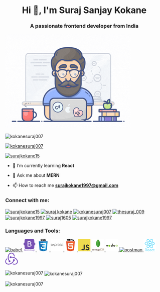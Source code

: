 <h1 align="center">Hi 👋, I'm Suraj Sanjay Kokane</h1>
<h3 align="center">A passionate frontend developer from India</h3>

<img src="https://raw.githubusercontent.com/itsferdiardiansa/itsferdiardiansa/master/icons/developer.gif" alt="Coding" width="400px"/>

<p align="left"> <img src="https://komarev.com/ghpvc/?username=kokanesuraj007&label=Profile%20views&color=0e75b6&style=flat" alt="kokanesuraj007" /> </p>

<p align="left"> <a href="https://github.com/ryo-ma/github-profile-trophy"><img src="https://github-profile-trophy.vercel.app/?username=kokanesuraj007" alt="kokanesuraj007" /></a> </p>

<p align="left"> <a href="https://twitter.com/surajkokane15" target="blank"><img src="https://img.shields.io/twitter/follow/surajkokane15?logo=twitter&style=for-the-badge" alt="surajkokane15" /></a> </p>

- 🌱 I’m currently learning **React**

- 💬 Ask me about **MERN**

- 📫 How to reach me **surajkokane1997@gmail.com**

<h3 align="left">Connect with me:</h3>
<p align="left">
<a href="https://twitter.com/surajkokane15" target="blank"><img align="center" src="https://raw.githubusercontent.com/rahuldkjain/github-profile-readme-generator/master/src/images/icons/Social/twitter.svg" alt="surajkokane15" height="30" width="40" /></a>
<a href="https://linkedin.com/in/suraj kokane" target="blank"><img align="center" src="https://raw.githubusercontent.com/rahuldkjain/github-profile-readme-generator/master/src/images/icons/Social/linked-in-alt.svg" alt="suraj kokane" height="30" width="40" /></a>
<a href="https://codesandbox.com/kokanesuraj007" target="blank"><img align="center" src="https://raw.githubusercontent.com/rahuldkjain/github-profile-readme-generator/master/src/images/icons/Social/codesandbox.svg" alt="kokanesuraj007" height="30" width="40" /></a>
<a href="https://instagram.com/thesuraj_009" target="blank"><img align="center" src="https://raw.githubusercontent.com/rahuldkjain/github-profile-readme-generator/master/src/images/icons/Social/instagram.svg" alt="thesuraj_009" height="30" width="40" /></a>
<a href="https://www.hackerrank.com/surajkokane1997" target="blank"><img align="center" src="https://raw.githubusercontent.com/rahuldkjain/github-profile-readme-generator/master/src/images/icons/Social/hackerrank.svg" alt="surajkokane1997" height="30" width="40" /></a>
<a href="https://www.leetcode.com/suraj1605" target="blank"><img align="center" src="https://raw.githubusercontent.com/rahuldkjain/github-profile-readme-generator/master/src/images/icons/Social/leet-code.svg" alt="suraj1605" height="30" width="40" /></a>
<a href="https://www.hackerearth.com/surajkokane1997" target="blank"><img align="center" src="https://raw.githubusercontent.com/rahuldkjain/github-profile-readme-generator/master/src/images/icons/Social/hackerearth.svg" alt="surajkokane1997" height="30" width="40" /></a>
</p>

<h3 align="left">Languages and Tools:</h3>
<p align="left"> <a href="https://babeljs.io/" target="_blank" rel="noreferrer"> <img src="https://www.vectorlogo.zone/logos/babeljs/babeljs-icon.svg" alt="babel" width="40" height="40"/> </a> <a href="https://getbootstrap.com" target="_blank" rel="noreferrer"> <img src="https://raw.githubusercontent.com/devicons/devicon/master/icons/bootstrap/bootstrap-plain-wordmark.svg" alt="bootstrap" width="40" height="40"/> </a> <a href="https://www.w3schools.com/css/" target="_blank" rel="noreferrer"> <img src="https://raw.githubusercontent.com/devicons/devicon/master/icons/css3/css3-original-wordmark.svg" alt="css3" width="40" height="40"/> </a> <a href="https://expressjs.com" target="_blank" rel="noreferrer"> <img src="https://raw.githubusercontent.com/devicons/devicon/master/icons/express/express-original-wordmark.svg" alt="express" width="40" height="40"/> </a> <a href="https://www.w3.org/html/" target="_blank" rel="noreferrer"> <img src="https://raw.githubusercontent.com/devicons/devicon/master/icons/html5/html5-original-wordmark.svg" alt="html5" width="40" height="40"/> </a> <a href="https://developer.mozilla.org/en-US/docs/Web/JavaScript" target="_blank" rel="noreferrer"> <img src="https://raw.githubusercontent.com/devicons/devicon/master/icons/javascript/javascript-original.svg" alt="javascript" width="40" height="40"/> </a> <a href="https://www.mongodb.com/" target="_blank" rel="noreferrer"> <img src="https://raw.githubusercontent.com/devicons/devicon/master/icons/mongodb/mongodb-original-wordmark.svg" alt="mongodb" width="40" height="40"/> </a> <a href="https://nodejs.org" target="_blank" rel="noreferrer"> <img src="https://raw.githubusercontent.com/devicons/devicon/master/icons/nodejs/nodejs-original-wordmark.svg" alt="nodejs" width="40" height="40"/> </a> <a href="https://postman.com" target="_blank" rel="noreferrer"> <img src="https://www.vectorlogo.zone/logos/getpostman/getpostman-icon.svg" alt="postman" width="40" height="40"/> </a> <a href="https://reactjs.org/" target="_blank" rel="noreferrer"> <img src="https://raw.githubusercontent.com/devicons/devicon/master/icons/react/react-original-wordmark.svg" alt="react" width="40" height="40"/> </a> <a href="https://redux.js.org" target="_blank" rel="noreferrer"> <img src="https://raw.githubusercontent.com/devicons/devicon/master/icons/redux/redux-original.svg" alt="redux" width="40" height="40"/> </a> </p>

<p><img align="left" src="https://github-readme-stats.vercel.app/api/top-langs?username=kokanesuraj007&show_icons=true&locale=en&layout=compact" alt="kokanesuraj007" /></p>

<p>&nbsp;<img align="center" src="https://github-readme-stats.vercel.app/api?username=kokanesuraj007&show_icons=true&locale=en" alt="kokanesuraj007" /></p>

<p><img align="center" src="https://github-readme-streak-stats.herokuapp.com/?user=kokanesuraj007&" alt="kokanesuraj007" /></p>
